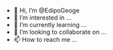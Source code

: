 - 👋 Hi, I’m @EdipoGeoge
- 👀 I’m interested in ...
- 🌱 I’m currently learning ...
- 💞️ I’m looking to collaborate on ...
- 📫 How to reach me ...

<!---
EdipoGeoge/EdipoGeoge is a ✨ special ✨ repository because its `README.md` (this file) appears on your GitHub profile.
You can click the Preview link to take a look at your changes.
--->

